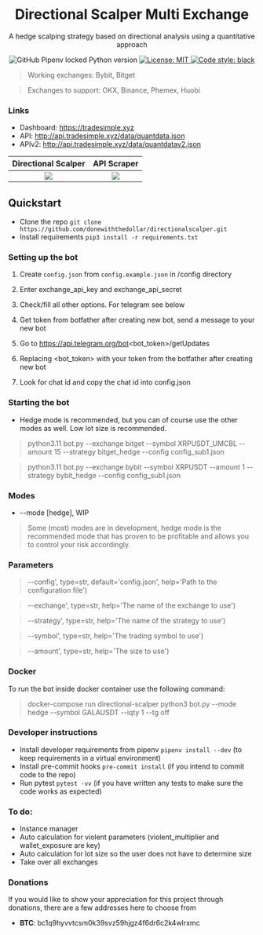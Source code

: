 <h1 align="center">Directional Scalper Multi Exchange</h1>
<p align="center">
A hedge scalping strategy based on directional analysis using a quantitative approach<br>
</p>
<p align="center">
<img alt="GitHub Pipenv locked Python version" src="https://img.shields.io/github/pipenv/locked/python-version/donewiththedollar/directionalscalper"> 
<a href="https://github.com/donewiththedollar/directionalscalper/blob/main/LICENSE"><img alt="License: MIT" src="https://img.shields.io/badge/License-MIT-yellow.svg">
<a href="https://github.com/psf/black"><img alt="Code style: black" src="https://img.shields.io/badge/code%20style-black-000000.svg"></a>
</p>

>  Working exchanges: Bybit, Bitget

>  Exchanges to support: OKX, Binance, Phemex, Huobi

### Links
* Dashboard: https://tradesimple.xyz
* API: http://api.tradesimple.xyz/data/quantdata.json
* APIv2: http://api.tradesimple.xyz/data/quantdatav2.json

Directional Scalper        |  API Scraper
:-------------------------:|:-------------------------:
![](https://github.com/donewiththedollar/directional-scalper/blob/main/directional-scalper.gif)  |  ![](https://github.com/donewiththedollar/directional-scalper/blob/main/scraper.gif)

## Quickstart
- Clone the repo `git clone https://github.com/donewiththedollar/directionalscalper.git`
- Install requirements `pip3 install -r requirements.txt`

### Setting up the bot
 1. Create `config.json` from `config.example.json` in /config directory
 2. Enter exchange_api_key and exchange_api_secret
 3. Check/fill all other options. For telegram see below

 1. Get token from botfather after creating new bot, send a message to your new bot
 2. Go to https://api.telegram.org/bot<bot_token>/getUpdates
 3. Replacing <bot_token> with your token from the botfather after creating new bot
 4. Look for chat id and copy the chat id into config.json

### Starting the bot
* Hedge mode is recommended, but you can of course use the other modes as well. Low lot size is recommended.

> python3.11 bot.py --exchange bitget --symbol XRPUSDT_UMCBL --amount 15 --strategy bitget_hedge --config config_sub1.json

> python3.11 bot.py --exchange bybit --symbol XRPUSDT --amount 1 --strategy bybit_hedge --config config_sub1.json

### Modes
* --mode [hedge], WIP
> Some (most) modes are in development, hedge mode is the recommended mode that has proven to be profitable and allows you to control your risk accordingly.

### Parameters
> --config', type=str, default='config.json', help='Path to the configuration file')

> --exchange', type=str, help='The name of the exchange to use')

> --strategy', type=str, help='The name of the strategy to use')

> --symbol', type=str, help='The trading symbol to use')

> --amount', type=str, help='The size to use')

### Docker
To run the bot inside docker container use the following command:
> docker-compose run directional-scalper python3 bot.py --mode hedge --symbol GALAUSDT --iqty 1 --tg off

### Developer instructions
- Install developer requirements from pipenv `pipenv install --dev` (to keep requirements in a virtual environment)
- Install pre-commit hooks `pre-commit install` (if you intend to commit code to the repo)
- Run pytest `pytest -vv` (if you have written any tests to make sure the code works as expected)


### To do:
* Instance manager
* Auto calculation for violent parameters (violent_multiplier and wallet_exposure are key)
* Auto calculation for lot size so the user does not have to determine size
* Take over all exchanges


### Donations
If you would like to show your appreciation for this project through donations, there are a few addresses here to choose from
* **BTC**: bc1q9hyvvtcsm0k39svz59hjgz4f6dr6c2k4wlrxmc
